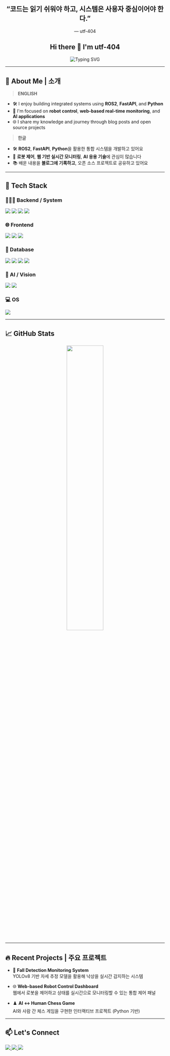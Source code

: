 <!-- README.md for https://github.com/utf-404 -->

<h2 align="center">“코드는 읽기 쉬워야 하고, 시스템은 사용자 중심이어야 한다.”</h2>
<p align="center">— utf-404</p>

<h2 align="center">Hi there 👋 I'm utf-404</h2>

<p align="center">
  <img src="https://readme-typing-svg.herokuapp.com?font=Fira+Code&weight=650&size=22&pause=1000&center=true&vCenter=true&width=550&lines=Passionate+Developer+%F0%9F%A7%A0;Robotics+%26+Web+Integration+Specialist;%2BROS2+Lover;Welcome+to+my+GitHub+world!" alt="Typing SVG" />
</p>

---

## 🧠 About Me | 소개

> **ENGLISH**

- 🛠️ I enjoy building integrated systems using **ROS2**, **FastAPI**, and **Python**  
- 🤖 I'm focused on **robot control**, **web-based real-time monitoring**, and **AI applications**  
- 🌐 I share my knowledge and journey through blog posts and open source projects  

> **한글**

- 🛠️ **ROS2**, **FastAPI**, **Python**을 활용한 통합 시스템을 개발하고 있어요  
- 🤖 **로봇 제어**, **웹 기반 실시간 모니터링**, **AI 응용 기술**에 관심이 많습니다  
- 📚 배운 내용을 **블로그에 기록하고**, 오픈 소스 프로젝트로 공유하고 있어요  

---

## 🧰 Tech Stack

### 🧑🏻‍💻 Backend / System
<p>
  <img src="https://img.shields.io/badge/Python-3776AB?style=flat-square&logo=python&logoColor=white"/>
  <img src="https://img.shields.io/badge/FastAPI-009688?style=flat-square&logo=fastapi&logoColor=white"/>
  <img src="https://img.shields.io/badge/ROS2-22314E?style=flat-square&logo=ros&logoColor=white"/>
  <img src="https://img.shields.io/badge/Java-007396?style=flat-square&logo=java&logoColor=white"/>
</p>

### 🌐 Frontend
<p>
  <img src="https://img.shields.io/badge/HTML5-E34F26?style=flat-square&logo=html5&logoColor=white"/>
  <img src="https://img.shields.io/badge/CSS3-1572B6?style=flat-square&logo=css3&logoColor=white"/>
  <img src="https://img.shields.io/badge/JavaScript-F7DF1E?style=flat-square&logo=javascript&logoColor=black"/>
</p>

### 💽 Database
<p>
  <img src="https://img.shields.io/badge/PostgreSQL-336791?style=flat-square&logo=postgresql&logoColor=white"/>
  <img src="https://img.shields.io/badge/MySQL-4479A1?style=flat-square&logo=mysql&logoColor=white"/>
  <img src="https://img.shields.io/badge/Oracle-F80000?style=flat-square&logo=oracle&logoColor=white"/>
  <img src="https://img.shields.io/badge/Firebase-FFCA28?style=flat-square&logo=firebase&logoColor=black"/>
</p>

### 🧠 AI / Vision
<p>
  <img src="https://img.shields.io/badge/YOLOv8-FF1493?style=flat-square&logo=openai&logoColor=white"/>
  <img src="https://img.shields.io/badge/SAM2-6A5ACD?style=flat-square&logo=meta&logoColor=white"/>
</p>

### 💻 OS
<p>
  <img src="https://img.shields.io/badge/Ubuntu-E95420?style=flat-square&logo=ubuntu&logoColor=white"/>
</p>

---

## 📈 GitHub Stats

<p align="center">
  <img src="https://github-readme-stats.vercel.app/api?username=utf-404&show_icons=true&theme=tokyonight" width="48%"/>
</p>

---

## 🔥 Recent Projects | 주요 프로젝트

- 🔧 **Fall Detection Monitoring System**  
  YOLOv8 기반 자세 추정 모델을 활용해 낙상을 실시간 감지하는 시스템

- 🌐 **Web-based Robot Control Dashboard**  
  웹에서 로봇을 제어하고 상태를 실시간으로 모니터링할 수 있는 통합 제어 패널

- ♟️ **AI ↔ Human Chess Game**  
  AI와 사람 간 체스 게임을 구현한 인터랙티브 프로젝트 (Python 기반)

---

## 📫 Let's Connect

<p>
  <a href="https://utf-404.tistory.com/" target="_blank">
    <img src="https://img.shields.io/badge/Tistory-000000?style=for-the-badge&logo=tistory&logoColor=white"/>
  </a>
  <a href="qkrwnsfuf1233@gmail.com">
    <img src="https://img.shields.io/badge/Gmail-d14836?style=for-the-badge&logo=gmail&logoColor=white"/>
  </a>
  <a href="https://linkedin.com/in/your-link" target="_blank">
    <img src="https://img.shields.io/badge/LinkedIn-0A66C2?style=for-the-badge&logo=linkedin&logoColor=white"/>
  </a>
</p>
